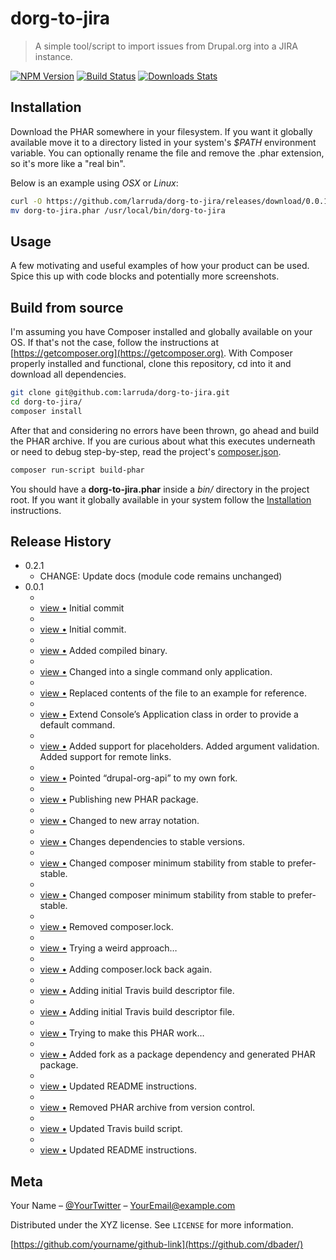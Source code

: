 # dorg-to-jira
> A simple tool/script to import issues from Drupal.org into a JIRA instance.

[![NPM Version][npm-image]][npm-url]
[![Build Status][travis-image]][travis-url]
[![Downloads Stats][npm-downloads]][npm-url]

## Installation

Download the PHAR somewhere in your filesystem. 
If you want it globally available move it to a directory listed in your system's *$PATH* environment variable.
You can optionally rename the file and remove the .phar extension, so it's more like a "real bin".

Below is an example using *OSX* or *Linux*:

```sh
curl -O https://github.com/larruda/dorg-to-jira/releases/download/0.0.1/dorg-to-jira.phar
mv dorg-to-jira.phar /usr/local/bin/dorg-to-jira
```

## Usage 

A few motivating and useful examples of how your product can be used. Spice this up with code blocks and potentially more screenshots.

## Build from source

I'm assuming you have Composer installed and globally available on your OS.
If that's not the case, follow the instructions at [https://getcomposer.org](https://getcomposer.org).
With Composer properly installed and functional, clone this repository, cd into it and download all dependencies.

```sh
git clone git@github.com:larruda/dorg-to-jira.git
cd dorg-to-jira/
composer install
```

After that and considering no errors have been thrown, go ahead and build the PHAR archive.
If you are curious about what this executes underneath or need to debug step-by-step, read the project's [composer.json](composer.json).

```sh
composer run-script build-phar
```

You should have a **dorg-to-jira.phar** inside a *bin/* directory in the project root. 
If you want it globally available in your system follow the [Installation](#installation) instructions.

## Release History

* 0.2.1
    * CHANGE: Update docs (module code remains unchanged)
* 0.0.1
    * <li> <a href="http://github.com/larruda/dorg-to-jira/commit/9437dbe6c765ceeb08f7b2092994d1c4740b0695">view &bull;</a> Initial commit</li>
    * <li> <a href="http://github.com/larruda/dorg-to-jira/commit/6b28364964ef440526860dd6dcfd60bf09267ab7">view &bull;</a> Initial commit.</li>
    * <li> <a href="http://github.com/larruda/dorg-to-jira/commit/72b369ff4445ab1cb094a0917456682a15df67a8">view &bull;</a> Added compiled binary.</li>
    * <li> <a href="http://github.com/larruda/dorg-to-jira/commit/94780f574e47f51ee4592e6dbaa853531925082e">view &bull;</a> Changed into a single command only application.</li>
    * <li> <a href="http://github.com/larruda/dorg-to-jira/commit/02e2e3ad99eb797478688248a49458d1ce4bd00a">view &bull;</a> Replaced contents of the file to an example for reference.</li>
    * <li> <a href="http://github.com/larruda/dorg-to-jira/commit/79221c5ea10bb4a2aabd4cf9b938dd9fa69a4dbe">view &bull;</a> Extend Console’s Application class in order to provide a default command.</li>
    * <li> <a href="http://github.com/larruda/dorg-to-jira/commit/e95761d4b82f22a3654bb6c89b3adfade809160d">view &bull;</a> Added support for placeholders. Added argument validation. Added support for remote links.</li>
    * <li> <a href="http://github.com/larruda/dorg-to-jira/commit/e74040a1b0cae6c7c90e0de8a123e9dd8bb6077d">view &bull;</a> Pointed “drupal-org-api” to my own fork.</li>
    * <li> <a href="http://github.com/larruda/dorg-to-jira/commit/3f20f9765d4bc0e63934559f58b689752d923b25">view &bull;</a> Publishing new PHAR package.</li>
    * <li> <a href="http://github.com/larruda/dorg-to-jira/commit/125af6c23602bc349178a1fb3cc67920ab423598">view &bull;</a> Changed to new array notation.</li>
    * <li> <a href="http://github.com/larruda/dorg-to-jira/commit/7638aa5513e88b8a8861c9755440f820ae91ea3e">view &bull;</a> Changes dependencies to stable versions.</li>
    * <li> <a href="http://github.com/larruda/dorg-to-jira/commit/ddc41c4fbf16c193d32ef56a552d9e3183743a43">view &bull;</a> Changed composer minimum stability from stable to prefer-stable.</li>
    * <li> <a href="http://github.com/larruda/dorg-to-jira/commit/4a597138eb82e39c2e2582e9efbe0da5a2837a83">view &bull;</a> Changed composer minimum stability from stable to prefer-stable.</li>
    * <li> <a href="http://github.com/larruda/dorg-to-jira/commit/500d7ee2f22ab909926cec3f3d8cf714ee19479e">view &bull;</a> Removed composer.lock.</li>
    * <li> <a href="http://github.com/larruda/dorg-to-jira/commit/af34758be41f340c32b02fdc56616212e250103c">view &bull;</a> Trying a weird approach…</li>
    * <li> <a href="http://github.com/larruda/dorg-to-jira/commit/4dc8efc6e00a7a4e5db35d0b3074ee1f373e9afd">view &bull;</a> Adding composer.lock back again.</li>
    * <li> <a href="http://github.com/larruda/dorg-to-jira/commit/a2065519b14926916ab93ee6fcc0d58a2e307562">view &bull;</a> Adding initial Travis build descriptor file.</li>
    * <li> <a href="http://github.com/larruda/dorg-to-jira/commit/5ca37cb0082630ca75b2ee1a9158ad8e77ad9de0">view &bull;</a> Adding initial Travis build descriptor file.</li>
    * <li> <a href="http://github.com/larruda/dorg-to-jira/commit/fae31cfbd94a242ca213950125972897aec15a3a">view &bull;</a> Trying to make this PHAR work…</li>
    * <li> <a href="http://github.com/larruda/dorg-to-jira/commit/1d76dd3eca03789a579ec5d5ed508d02b51a10cb">view &bull;</a> Added fork as a package dependency and generated PHAR package.</li>
    * <li> <a href="http://github.com/larruda/dorg-to-jira/commit/e4a1e62ecc599b0b056c4b2847a505cff66a57fb">view &bull;</a> Updated README instructions.</li>
    * <li> <a href="http://github.com/larruda/dorg-to-jira/commit/0c5fd911f9c8d138fb45d18dc5812f3dd59e1242">view &bull;</a> Removed PHAR archive from version control.</li>
    * <li> <a href="http://github.com/larruda/dorg-to-jira/commit/c00f200f301cc1e83a78751d3575e3c66539d863">view &bull;</a> Updated Travis build script.</li>
    * <li> <a href="http://github.com/larruda/dorg-to-jira/commit/7d00a501be6a674723e188b9a3f03012fd6dee80">view &bull;</a> Updated README instructions.</li>

## Meta

Your Name – [@YourTwitter](https://twitter.com/dbader_org) – YourEmail@example.com

Distributed under the XYZ license. See ``LICENSE`` for more information.

[https://github.com/yourname/github-link](https://github.com/dbader/)

[npm-image]: https://img.shields.io/npm/v/datadog-metrics.svg?style=flat-square
[npm-url]: https://npmjs.org/package/datadog-metrics
[npm-downloads]: https://img.shields.io/npm/dm/datadog-metrics.svg?style=flat-square
[travis-image]: https://img.shields.io/travis/dbader/node-datadog-metrics/master.svg?style=flat-square
[travis-url]: https://travis-ci.org/dbader/node-datadog-metrics